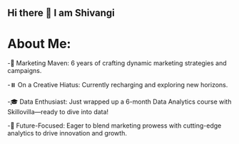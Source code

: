 ## Hi there 👋 I am Shivangi

# About Me:

-🚀 Marketing Maven: 6 years of crafting dynamic marketing strategies and campaigns.

-⏸️ On a Creative Hiatus: Currently recharging and exploring new horizons.

-🎓 Data Enthusiast: Just wrapped up a 6-month Data Analytics course with Skillovilla—ready to dive into data!

-🌟 Future-Focused: Eager to blend marketing prowess with cutting-edge analytics to drive innovation and growth.


